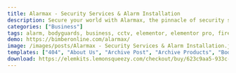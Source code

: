 ```yaml
---
title: Alarmax - Security Services & Alarm Installation
description: Secure your world with Alarmax, the pinnacle of security services and alarm installation. Our Elementor template kit fuses design and functionality seamlessly. Carefully crafted, Alarmax delivers impactful pages and elements that embody your dedication to safety. Fortify your digital presence effortlessly – obtain Alarmax now and establish a virtual hub that safeguards and reassures.
categories: ["Business"]
tags: alarm, bodyguards, business, cctv, elementor, elementor pro, fire alarm, private investigator, protection, protections, security, security agency, security system, surveillance
demo: https://bimberonline.com/alarmax/
image: /images/posts/Alarmax - Security Services & Alarm Installation.jpeg
templates: ["404", "About Us", "Archive Post", "Archive Products", "Bodyguard", "Cctv Installation", "Contact Us", "Enterprise Security", "Faq", "Fire Systems", "Footer", "Global", "Header Style 01", "Header Style 02", "Home Security", "Home Style 01", "Home Style 02", "Popup", "Pricing Plans", "Project Details", "Projects", "Single Post", "Single Product"]
download: https://elemkits.lemonsqueezy.com/checkout/buy/623c9aa5-933c-47f6-b1f3-b87dff69b36f
---
```

